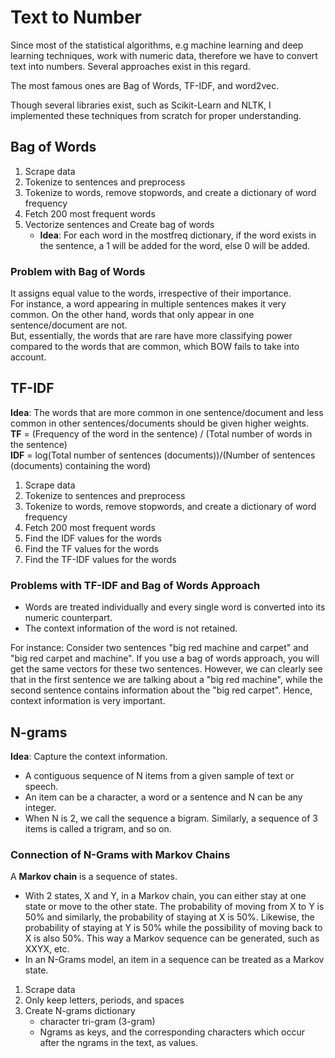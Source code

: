 # Text to Number

Since most of the statistical algorithms, e.g machine learning and deep learning techniques, work with numeric data, therefore we have to convert text into numbers. Several approaches exist in this regard. 

The most famous ones are Bag of Words, TF-IDF, and word2vec. 

Though several libraries exist, such as Scikit-Learn and NLTK, I implemented these techniques from scratch for proper understanding.

## Bag of Words
1. Scrape data
2. Tokenize to sentences and preprocess
3. Tokenize to words, remove stopwords, and create a dictionary of word frequency
4. Fetch 200 most frequent words
5. Vectorize sentences and Create bag of words
    * **Idea**: For each word in the mostfreq dictionary, if the word exists in the sentence, a 1 will be added for the word, else 0 will be added.

### Problem with Bag of Words
It assigns equal value to the words, irrespective of their importance. <br>
For instance, a word appearing in multiple sentences makes it very common. On the other hand, words that only appear in one sentence/document are not. 
<br>
But, essentially, the words that are rare have more classifying power compared to the words that are common, which BOW fails to take into account.

## TF-IDF
**Idea**: The words that are more common in one sentence/document and less common in other sentences/documents should be given higher weights.<br>
**TF** = (Frequency of the word in the sentence) / (Total number of words in the sentence)<br>
**IDF** = log(Total number of sentences (documents))/(Number of sentences (documents) containing the word)<br>

1. Scrape data
2. Tokenize to sentences and preprocess
3. Tokenize to words, remove stopwords, and create a dictionary of word frequency
4. Fetch 200 most frequent words 
5. Find the IDF values for the words
6. Find the TF values for the words
7. Find the TF-IDF values for the words

### Problems with TF-IDF and Bag of Words Approach
* Words are treated individually and every single word is converted into its numeric counterpart. 
* The context information of the word is not retained. <br>

For instance: Consider two sentences "big red machine and carpet" and "big red carpet and machine". If you use a bag of words approach, you will get the same vectors for these two sentences. However, we can clearly see that in the first sentence we are talking about a "big red machine", while the second sentence contains information about the "big red carpet". Hence, context information is very important.

## N-grams
**Idea**: Capture the context information. 
* A contiguous sequence of N items from a given sample of text or speech. 
* An item can be a character, a word or a sentence and N can be any integer. 
* When N is 2, we call the sequence a bigram. Similarly, a sequence of 3 items is called a trigram, and so on.

### Connection of N-Grams with Markov Chains
A **Markov chain** is a sequence of states. 
* With 2 states, X and Y, in a Markov chain, you can either stay at one state or move to the other state. The probability of moving from X to Y is 50% and similarly, the probability of staying at X is 50%. Likewise, the probability of staying at Y is 50% while the possibility of moving back to X is also 50%. This way a Markov sequence can be generated, such as XXYX, etc.
* In an N-Grams model, an item in a sequence can be treated as a Markov state.

1. Scrape data
2. Only keep letters, periods, and spaces
3. Create N-grams dictionary
    * character tri-gram (3-gram)
    * Ngrams as keys, and the corresponding characters which occur after the ngrams in the text, as values.